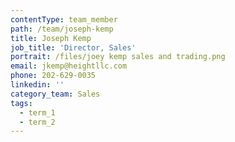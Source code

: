 ```yaml
---
contentType: team_member
path: /team/joseph-kemp
title: Joseph Kemp
job_title: 'Director, Sales'
portrait: /files/joey kemp sales and trading.png
email: jkemp@heightllc.com
phone: 202-629-0035
linkedin: ''
category_team: Sales
tags:
  - term_1
  - term_2
---
```


